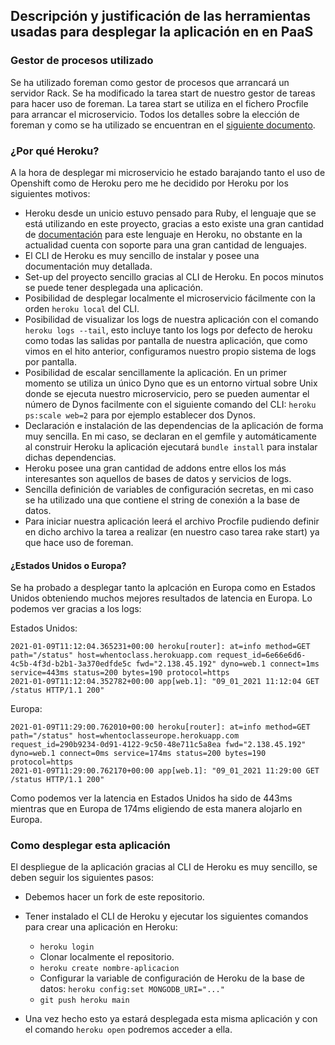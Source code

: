 ## Descripción y justificación de las herramientas usadas para desplegar la aplicación en en PaaS

### Gestor de procesos utilizado
Se ha utilizado foreman como gestor de procesos que arrancará un servidor Rack. 
Se ha modificado la tarea start de nuestro gestor de tareas para hacer uso de foreman.
La tarea start se utiliza en el fichero Procfile para arrancar el microservicio. Todos los detalles sobre la elección de foreman y como se ha utilizado se encuentran en el [siguiente documento](https://github.com/antoniocuadros/WhenToClass/blob/master/docs/paas/gestorprocesos.md).

### ¿Por qué Heroku?
A la hora de desplegar mi microservicio he estado barajando tanto el uso de Openshift como de Heroku pero me he decidido por Heroku por los siguientes motivos:

- Heroku desde un unicio estuvo pensado para Ruby, el lenguaje que se está utilizando en este proyecto, gracias a esto existe una gran cantidad de [documentación](https://devcenter.heroku.com/articles/getting-started-with-ruby#declare-app-dependencies) para este lenguaje en Heroku, no obstante en la actualidad cuenta con soporte para una gran cantidad de lenguajes.
- El CLI de Heroku es muy sencillo de instalar y posee una documentación muy detallada.
- Set-up del proyecto sencillo gracias al CLI de Heroku. En pocos minutos se puede tener desplegada una aplicación.
- Posibilidad de desplegar localmente el microservicio fácilmente con la orden `heroku local` del CLI.
- Posibilidad de visualizar los logs de nuestra aplicación con el comando `heroku logs --tail`, esto incluye tanto los logs por defecto de heroku como todas las salidas por pantalla de nuestra aplicación, que como vimos en el hito anterior, configuramos nuestro propio sistema de logs por pantalla.
- Posibilidad de escalar sencillamente la aplicación. En un primer momento se utiliza un único Dyno que es un entorno virtual sobre Unix donde se ejecuta nuestro microservicio, pero se pueden aumentar el número de Dynos facilmente con el siguiente comando del CLI: `heroku ps:scale web=2` para por ejemplo establecer dos Dynos.
- Declaración e instalación de las dependencias de la aplicación de forma muy sencilla. En mi caso, se declaran en el gemfile y automáticamente al construir Heroku la aplicación ejecutará `bundle install` para instalar dichas dependencias.
- Heroku posee una gran cantidad de addons entre ellos los más interesantes son aquellos de bases de datos y servicios de logs.
- Sencilla definición de variables de configuración secretas, en mi caso se ha utilizado una que contiene el string de conexión a la base de datos.
- Para iniciar nuestra aplicación leerá el archivo Procfile pudiendo definir en dicho archivo la tarea a realizar (en nuestro caso tarea rake start) ya que hace uso de foreman.

#### ¿Estados Unidos o Europa?
Se ha probado a desplegar tanto la aplcación en Europa como en Estados Unidos obteniendo muchos mejores resultados de latencia en Europa. Lo podemos ver gracias a los logs:

Estados Unidos:
```
2021-01-09T11:12:04.365231+00:00 heroku[router]: at=info method=GET path="/status" host=whentoclass.herokuapp.com request_id=6e66e6d6-4c5b-4f3d-b2b1-3a370edfde5c fwd="2.138.45.192" dyno=web.1 connect=1ms service=443ms status=200 bytes=190 protocol=https
2021-01-09T11:12:04.352782+00:00 app[web.1]: "09_01_2021 11:12:04 GET /status HTTP/1.1 200"
```

Europa:
```
2021-01-09T11:29:00.762010+00:00 heroku[router]: at=info method=GET path="/status" host=whentoclasseurope.herokuapp.com request_id=290b9234-0d91-4122-9c50-48e711c5a8ea fwd="2.138.45.192" dyno=web.1 connect=0ms service=174ms status=200 bytes=190 protocol=https
2021-01-09T11:29:00.762170+00:00 app[web.1]: "09_01_2021 11:29:00 GET /status HTTP/1.1 200"
```

Como podemos ver la latencia en Estados Unidos ha sido de 443ms mientras que en Europa de 174ms eligiendo de esta manera alojarlo en Europa.

### Como desplegar esta aplicación
El despliegue de la aplicación gracias al CLI de Heroku es muy sencillo, se deben seguir los siguientes pasos:
- Debemos hacer un fork de este repositorio.
- Tener instalado el CLI de Heroku y ejecutar los siguientes comandos para crear una aplicación en Heroku:
  - `heroku login`
  - Clonar localmente el repositorio.
  - `heroku create nombre-aplicacion`
  - Configurar la variable de configuración de Heroku de la base de datos: `heroku config:set MONGODB_URI="..."`
  - `git push heroku main`

- Una vez hecho esto ya estará desplegada esta misma aplicación y con el comando `heroku open` podremos acceder a ella.